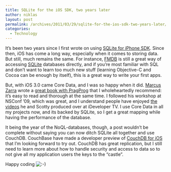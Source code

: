 ```yaml
---
title: SQLite for the iOS SDK, two years later
author: niklas
layout: post
permalink: /archives/2011/03/29/sqlite-for-the-ios-sdk-two-years-later/
categories:
  - Technology
---
```

It&#8217;s been two years since I first wrote on using [SQLite for iPhone SDK][1]. Since then, iOS has come a long way, especially when it comes to storing data. But still, much remains the same. For instance, [FMDB][2] is still a great way of accessing [SQLite][3] databases directly, and if you&#8217;re most familiar with SQL and don&#8217;t want to learn too much new stuff (learning Objective-C and Cocoa can be enough by itself), this is a great way to write your first apps.

But, with iOS 3.0 came Core Data, and I was so happy when it did. [Marcus Zarra][4] wrote a [great book with PragProg][5] that I wholeheartedly recommend: it&#8217;s easy to read and thorough at the same time. I followed his workshop at NSConf &#8217;09, which was great, and I understand people have enjoyed <a href="http://ideveloper.tv/store/details?product_code=10003" class="broken_link">the videos</a> he and Scotty produced over at iDeveloper TV. I use Core Data in all my projects now, and its backed by SQLite, so I get a great mapping while having the performance of the database.

It being the year of the NoQL-databases, though, a post wouldn&#8217;t be complete without saying you can now ditch SQLite all together and use CouchDB. CouchBase have made a developer preview of <a href="https://github.com/couchbaselabs/iOS-Couchbase" class="broken_link">CouchDB for iOS</a> that I&#8217;m looking forward to try out. CouchDB has great replication, but I still need to learn more about how to handle security and access to data so to not give all my application users the keys to the &#8220;castle&#8221;.

Happy coding <img src='http://blog.saers.com/wp-includes/images/smilies/icon_smile.gif' alt=':-)' class='wp-smiley' />

 [1]: http://blog.saers.com/archives/2008/03/14/sqlite-for-iphone-sdk/
 [2]: http://flyingmeat.com/free/
 [3]: http://sqlite.org/
 [4]: http://www.zarrastudios.com/ZDS/Home/Home.html
 [5]: http://pragprog.com/titles/mzcd/core-data